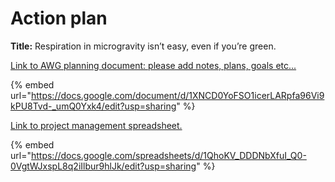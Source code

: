 # Action plan

**Title:** Respiration in microgravity isn’t easy, even if you’re green.

[Link to AWG planning document: please add notes, plans, goals etc... ](https://docs.google.com/document/d/1XNCD0YoFSO1icerLARpfa96Vi9kPU8Tvd-\_umQ0Yxk4/edit?usp=sharing)

{% embed url="https://docs.google.com/document/d/1XNCD0YoFSO1icerLARpfa96Vi9kPU8Tvd-_umQ0Yxk4/edit?usp=sharing" %}



[Link to project management spreadsheet.](https://docs.google.com/spreadsheets/d/1QhoKV\_DDDNbXfuI\_Q0-0VgtWJxspL8q2iIlbur9hlJk/edit?usp=sharing)

{% embed url="https://docs.google.com/spreadsheets/d/1QhoKV_DDDNbXfuI_Q0-0VgtWJxspL8q2iIlbur9hlJk/edit?usp=sharing" %}
